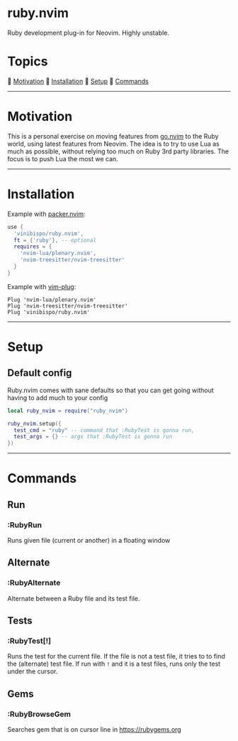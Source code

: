 # ruby.nvim

Ruby development plug-in for Neovim. Highly unstable.

# Topics

:large_blue_diamond: [Motivation](#motivation)
:large_blue_diamond: [Installation](#installation)
:large_blue_diamond: [Setup](#setup)
:large_blue_diamond: [Commands](#commands)

---

# Motivation

This is a personal exercise on moving features from [go.nvim](https://github.com/ellisonleao/go.nvim) to the Ruby world, using latest features from Neovim. The idea is to try to use Lua as much as possible, without relying too much on Ruby 3rd party libraries. The focus is to push Lua the most we can.

---

# Installation

Example with [packer.nvim](https://github.com/wbthomason/packer.nvim):

```lua
use {
  'vinibispo/ruby.nvim',
  ft = {'ruby'}, -- optional
  requires = {
    'nvim-lua/plenary.nvim',
    'nvim-treesitter/nvim-treesitter'
  }
}
```

Example with [vim-plug](https://github.com/junegunn/vim-plug):

```vim
Plug 'nvim-lua/plenary.nvim'
Plug 'nvim-treesitter/nvim-treesitter'
Plug 'vinibispo/ruby.nvim'
```

---

# Setup

## Default config

Ruby.nvim comes with sane defaults so that you can get going without having to add much to your config

```lua
local ruby_nvim = require("ruby_nvim")

ruby_nvim.setup({
  test_cmd = "ruby" -- command that :RubyTest is gonna run,
  test_args = {} -- args that :RubyTest is gonna run
})
```

---

# Commands

## Run

### :RubyRun

Runs given file (current or another) in a floating window

## Alternate

### :RubyAlternate

Alternate between a Ruby file and its test file.

## Tests

### :RubyTest[!]

Runs the test for the current file. If the file is not a test file, it tries to to find the (alternate) test file. If run with `!` and it is a test files, runs only the test under the cursor.


## Gems

### :RubyBrowseGem

Searches gem that is on cursor line in https://rubygems.org
